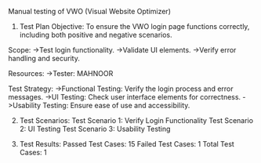 Manual testing of VWO (Visual Website Optimizer) 
1. Test Plan
Objective: To ensure the VWO login page functions correctly, including both positive and 
negative scenarios.

Scope:
->Test login functionality.
->Validate UI elements.
->Verify error handling and security.

Resources:
->Tester: MAHNOOR

Test Strategy:
->Functional Testing: Verify the login process and error messages.
->UI Testing: Check user interface elements for correctness.
->Usability Testing: Ensure ease of use and accessibility.

2. Test Scenarios:
Test Scenario 1: Verify Login Functionality
Test Scenario 2: UI Testing
Test Scenario 3: Usability Testing

3. Test Results:
Passed Test Cases: 15
Failed Test Cases: 1
Total Test Cases: 1
